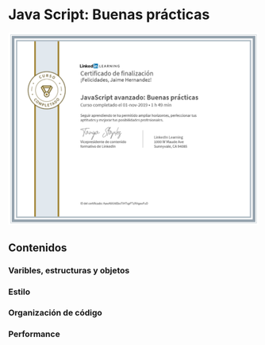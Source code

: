 # Java Script: Buenas prácticas

![Certificado ](https://github.com/devjaime/JavaScript_avanzado_Buenas_practicas/blob/master/certificado/certificado.png)
## Contenidos

### Varibles, estructuras y objetos

### Estilo

### Organización de código

### Performance